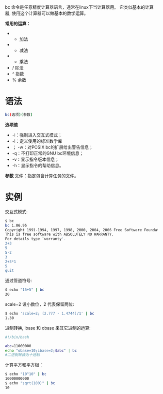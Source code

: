 bc 命令是任意精度计算器语言，通常在linux下当计算器用。
它类似基本的计算器, 使用这个计算器可以做基本的数学运算。

**常用的运算：**
-   + 加法
-   - 减法
-   * 乘法
-   / 除法
-   ^ 指数
-   % 余数

# 语法
```bash
bc(选项)(参数)
```

**选项值**
-   -i：强制进入交互式模式；
-   -l：定义使用的标准数学库
-   ； -w：对POSIX bc的扩展给出警告信息；
-   -q：不打印正常的GNU bc环境信息；
-   -v：显示指令版本信息；
-   -h：显示指令的帮助信息。

**参数**
文件：指定包含计算任务的文件。

# 实例

交互式模式:
```bash
$ bc
bc 1.06.95
Copyright 1991-1994, 1997, 1998, 2000, 2004, 2006 Free Software Foundation, Inc.
This is free software with ABSOLUTELY NO WARRANTY.
For details type `warranty'.
2+3
5
5-2
3
2+3*1
5
quit
```

通过管道符号:
```bash
$ echo "15+5" | bc
20
```

scale=2 设小数位，2 代表保留两位:
```bash
$ echo 'scale=2; (2.777 - 1.4744)/1' | bc
1.30
```

进制转换, ibase 和 obase 来其它进制的运算:
```bash
#!/bin/bash

abc=11000000 
echo "obase=10;ibase=2;$abc" | bc
#二进制转换为十进制
```

计算平方和平方根：
```bash
$ echo "10^10" | bc 
10000000000
$ echo "sqrt(100)" | bc
10
```